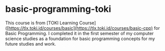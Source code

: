 # basic-programming-toki

This course is from [TOKI Learning Course]([https://tlx.toki.id/courses/basic](https://tlx.toki.id/courses/basic-cpp) for Basic Programming. I completed it in the first semester of my computer science studies as a foundation for basic programming concepts for my future studies and work.
